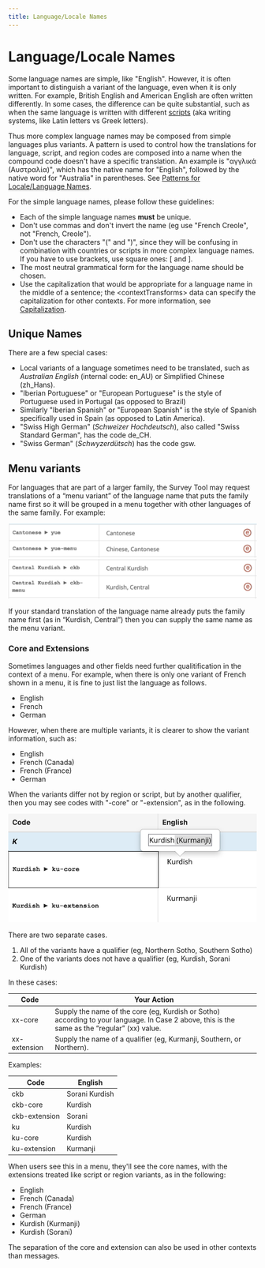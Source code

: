 ```yaml
---
title: Language/Locale Names
---
```


# Language/Locale Names

Some language names are simple, like "English". However, it is often important to distinguish a variant of the language, even when it is only written. For example, British English and American English are often written differently. In some cases, the difference can be quite substantial, such as when the same language is written with different [scripts](/translation/displaynames/script-names) (aka writing systems, like Latin letters vs Greek letters).

Thus more complex language names may be composed from simple languages plus variants. A pattern is used to control how the translations for language, script, and region codes are composed into a name when the compound code doesn't have a specific translation. An example is "αγγλικά (Αυστραλία)", which has the native name for "English", followed by the native word for "Australia" in parentheses. See [Patterns for Locale/Language Names](/translation/displaynames/languagelocale-name-patterns).

For the simple language names, please follow these guidelines:

- Each of the simple language names **must** be unique.
- Don't use commas and don't invert the name (eg use "French Creole", not "French, Creole").
- Don't use the characters "(" and ")", since they will be confusing in combination with countries or scripts in more complex language names. If you have to use brackets, use square ones: [ and ].
- The most neutral grammatical form for the language name should be chosen.
- Use the capitalization that would be appropriate for a language name in the middle of a sentence; the \<contextTransforms> data can specify the capitalization for other contexts. For more information, see [Capitalization](/translation/translation-guide-general/capitalization).

## Unique Names

There are a few special cases:

- Local variants of a language sometimes need to be translated, such as *Australian English* (internal code: en\_AU) or Simplified Chinese (zh\_Hans).
- "Iberian Portuguese" or "European Portuguese" is the style of Portuguese used in Portugal (as opposed to Brazil)
- Similarly "Iberian Spanish" or "European Spanish" is the style of Spanish specifically used in Spain (as opposed to Latin America).
- "Swiss High German" (*Schweizer Hochdeutsch*), also called "Swiss Standard German", has the code de\_CH.
- "Swiss German" (*Schwyzerdütsch*) has the code gsw.

## Menu variants

For languages that are part of a larger family, the Survey Tool may request translations of a “menu variant” of the language name that puts the family name first so it will be grouped in a menu together with other languages of the same family. For example:

![image](../../images/displaynames/menuVariants1.png)
![image](../../images/displaynames/menuVariants2.png)

If your standard translation of the language name already puts the family name first (as in “Kurdish, Central”) then you can supply the same name as the menu variant.

### Core and Extensions

Sometimes languages and other fields need further qualitification in the context of a menu. For example, when there is only one variant of French shown in a menu, it is fine to just list the language as follows.
* English
* French
* German

However, when there are multiple variants, it is clearer to show the variant information, such as:
* English
* French (Canada)
* French (France)
* German

When the variants differ not by region or script, but by another qualifier, then you may see codes with "-core" or "-extension", as in the following.

<img src="kurdish-example.png" />

There are two separate cases.
1. All of the variants have a qualifier (eg, Northern Sotho, Southern Sotho)
2. One of the variants does not have a qualifier (eg, Kurdish, Sorani Kurdish)

In these cases:

Code | Your Action
--|--
xx-core | Supply the name of the core (eg, Kurdish or Sotho) according to your language. In Case 2 above, this is the same as the “regular” (xx) value.
xx-extension | Supply the name of a qualifier (eg, Kurmanji, Southern, or Northern). 

Examples:

Code | English
-- | --
ckb | Sorani Kurdish
ckb-core | Kurdish
ckb-extension | Sorani
ku | Kurdish
ku-core | Kurdish
ku-extension | Kurmanji

When users see this in a menu, they'll see the core names, with the extensions treated like script or region variants, as in the following:

* English
* French (Canada)
* French (France)
* German
* Kurdish (Kurmanji)
* Kurdish (Sorani)

The separation of the core and extension can also be used in other contexts than messages.

